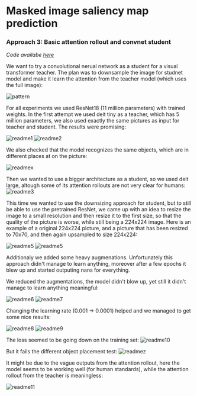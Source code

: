 # Masked image saliency map prediction

### Approach 3: Basic attention rollout and convnet student

*Code availabe [here](https://github.com/kacpermarzol/Pattern-recognition-project-basic-rollout-convnet")*

We want to try a convolutional nerual network as a student for a visual transformer teacher. The plan was to downsample
the image for studnet model and make it learn the attention from the teacher model (which uses the full image):

![pattern](images/pattern.jpg)

For all experiments we used ResNet18 (11 million parameters) with trained weights. In the first attempt we used deit
tiny as a teacher, which has 5 million parameters, we also used exactly the same pictures as input for teacher and
student. The results were promising:

![readme1](images/readme1.png)
![readme2](images/readme2.png)

We also checked that the model recognizes the same objects, which are in different places at on the picture:

![readmex](images/readmex.png)

Then we wanted to use a bigger architecture as a student, so we used deit large, altough some of its attention rollouts
are not very clear for humans:
![readme3](images/readme3.png)

This time we wanted to use the downsizing approach for student, but to still be able to use the pretrained ResNet, we
came up with an idea to resize the image to a small resolution and then resize it to the first size, so that the quality
of the picture is worse, while still being a 224x224 image. Here is an example of a original 224x224 picture, and a
picture that has been resized to 70x70, and then again upsampled to size 224x224:

![readme5](images/readme4.png)
![readme5](images/readme5.png)

Additionaly we added some heavy augmenations. Unfortunately this approach didn't manage to learn anything, moreover
after a few epochs it blew up and started outputing nans for everything.

We reduced the augmentations, the model didn't blow up, yet still it didn't manage to learn anything meaningful:

![readme6](images/readme6.png)
![readme7](images/readme7.png)

Changing the learning rate (0.001 -> 0.0001) helped and we managed to get some nice results:

![readme8](images/readme8.png)
![readme9](images/readme9.png)

The loss seemed to be going down on the training set:
![readme10](images/readme10.png)

But it fails the different object placement test:
![readmez](images/readmez.png)

It might be due to the vague outputs from the attention rollout, here the model seems to be working well (for human
standards), while the attention rollout from the teacher is meaningless:

![readme11](images/readme11.png)
